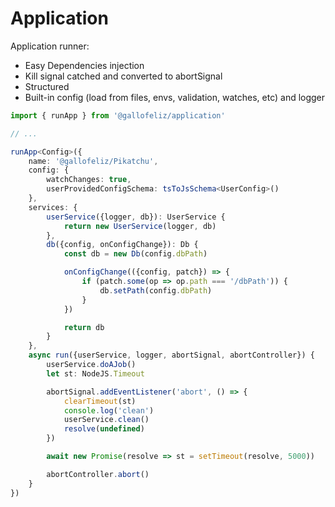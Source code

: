 # Application

Application runner:

- Easy Dependencies injection
- Kill signal catched and converted to abortSignal
- Structured
- Built-in config (load from files, envs, validation, watches, etc) and logger

```typescript
import { runApp } from '@gallofeliz/application'

// ...

runApp<Config>({
    name: '@gallofeliz/Pikatchu',
    config: {
        watchChanges: true,
        userProvidedConfigSchema: tsToJsSchema<UserConfig>()
    },
    services: {
        userService({logger, db}): UserService {
            return new UserService(logger, db)
        },
        db({config, onConfigChange}): Db {
            const db = new Db(config.dbPath)

            onConfigChange(({config, patch}) => {
                if (patch.some(op => op.path === '/dbPath')) {
                    db.setPath(config.dbPath)
                }
            })

            return db
        }
    },
    async run({userService, logger, abortSignal, abortController}) {
        userService.doAJob()
        let st: NodeJS.Timeout

        abortSignal.addEventListener('abort', () => {
            clearTimeout(st)
            console.log('clean')
            userService.clean()
            resolve(undefined)
        })

        await new Promise(resolve => st = setTimeout(resolve, 5000))

        abortController.abort()
    }
})
```
